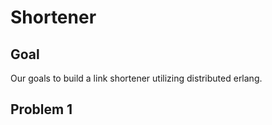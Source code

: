 # Shortener

## Goal

Our goals to build a link shortener utilizing distributed erlang.

## Problem 1


